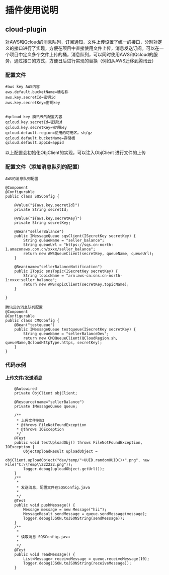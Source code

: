 # 插件使用说明

## cloud-plugin

​	对AWS和Qcloud的消息队列，订阅通知，文件上传设置了统一的接口，分别对定义的接口进行了实现，方便在项目中直接使用文件上传，消息发送订阅。可以在一个项目中定义多个文件上传的桶，消息队列，可以同时使用AWS和Qcloud的服务，通过接口的方式，方便日后进行实现的替换（例如从AWS迁移到腾讯云）



### 配置文件

	#aws key AWS内容
	aws.default.bucketName=桶名称
	aws.key.secretId=密钥id
	aws.key.secretKey=密钥key
	
	
	#qcloud key 腾讯云的配置内容
	qcloud.key.secretId=密钥id
	qcloud.key.secretKey=密钥key
	qcloud.default.region=使用的可用区。sh/gz
	qcloud.default.bucketName=存储桶
	qcloud.default.appId=appid
以上配置会初始化ObjClient的实现，可以注入ObjClient 进行文件的上传

### 配置文件（添加消息队列的配置）


	AWS的消息队列配置
	
	@Component
	@Configurable
	public class SQSConfig {
	
	    @Value("${aws.key.secretId}")
	    private String secretId;
	
	    @Value("${aws.key.secretKey}")
	    private String secretKey;
	
	    @Bean("sellerBalance")
	    public IMessageQueue sqsClient(ISecretKey secretKey) {
	        String queueName = "seller_balance";
	        String queueUrl = "https://sqs.cn-north-1.amazonaws.com.cn/xxxx/seller_balance";
	        return new AWSQueueClient(secretKey, queueName, queueUrl);
	    }
	
	    @Bean(name="sellerBalanceNotification")
	    public ITopic snsTopic(ISecretKey secretKey) {
	        String topicName = "arn:aws-cn:sns:cn-north-1:xxxx:seller_balance";
	        return new AWSTopicClient(secretKey,topicName);
	    }
	
	}
	
	腾讯云的消息队列配置
	@Component
	@Configurable
	public class CMQConfig {
	    @Bean("testqueue")
	    public IMessageQueue testqueue(ISecretKey secretKey) {
	        String queueName = "sellerBalanceDev";
	        return new CMQQueueClient(QCloudRegion.sh, queueName,QcloudHttpType.https, secretKey);
	    }
	}
	
### 代码示例

#### 上传文件/发送消息

		@Autowired
		private ObjClient objClient;
		
		@Resource(name="sellerBalance")
		private IMessageQueue queue;
		
		/**
		 * 上传文件到S3
		 * @throws FileNotFoundException
		 * @throws IOException
		 */
		@Test
		public void testUploadObj() throws FileNotFoundException, IOException {
			ObjectUploadResult uploadObject = 
					objClient.uploadObject("dev/temp/"+UUID.randomUUID()+".png", new File("C:\\Temp\\222222.png"));
			logger.debug(uploadObject.getUrl());
		}
		/**
		 * 
		 * 发送消息，配置文件在SQSConfig.java
		 *
		 */
		@Test
		public void pushMessage() {
		    Message message = new Message("hii");
		    MessageResult sendMessage = queue.sendMessage(message);
		    logger.debug(JSON.toJSONString(sendMessage));
		}
		/**
		 * 
		 * 读取消息 SQSConfig.java
		 *
		 */
		@Test
		public void readMessage() {
		    List<Message> receiveMessage = queue.receiveMessage(10);
		    logger.debug(JSON.toJSONString(receiveMessage));
		}
	

